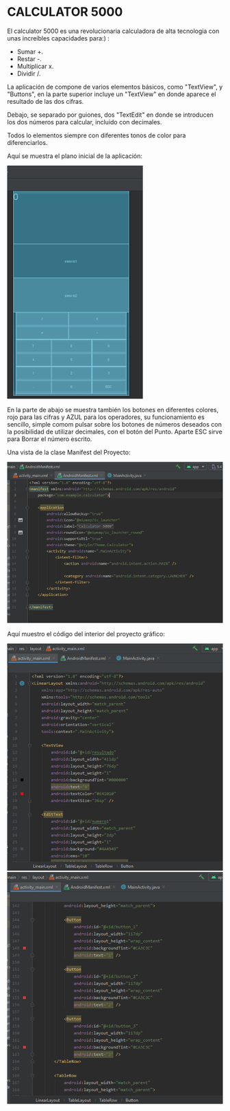 # CALCULATOR 5000

El calculator 5000 es una revolucionaria calculadora de alta tecnología con unas increíbles capacidades para:) :

- Sumar +.
- Restar -.
- Multiplicar x.
- Dividir /.

La aplicación de compone de varios elementos básicos, como "TextView", y "Buttons", 
en la parte superior incluye un "TextView" en donde aparece el resultado de las dos cifras.

Debajo, se separado por guiones, dos "TextEdit" en donde se introducen los dos números para calcular, incluido con decimales.

Todos lo elementos siempre con diferentes tonos de color para diferenciarlos.

Aquí se muestra el plano inicial de la aplicación:

![alt text](https://github.com/juanlinares181/Calculadora/blob/main/RESOURCES/plano.png)

En la parte de abajo se muestra también los botones en diferentes colores, rojo para las cifras y AZUL para los operadores, 
su funcionamiento es sencillo, simple comom pulsar sobre los botones de números deseados con la posibilidad de utilizar decimales,
con el botón del Punto. Aparte ESC sirve para Borrar el número escrito.

Una vista de la clase Manifest del Proyecto:

![alt text](https://github.com/juanlinares181/Calculadora/blob/main/RESOURCES/manifest.png)


Aquí muestro el código del interior del proyecto gráfico:

![alt text](https://github.com/juanlinares181/Calculadora/blob/main/RESOURCES/codigo1.png)
![alt text](https://github.com/juanlinares181/Calculadora/blob/main/RESOURCES/codigo2.png)
